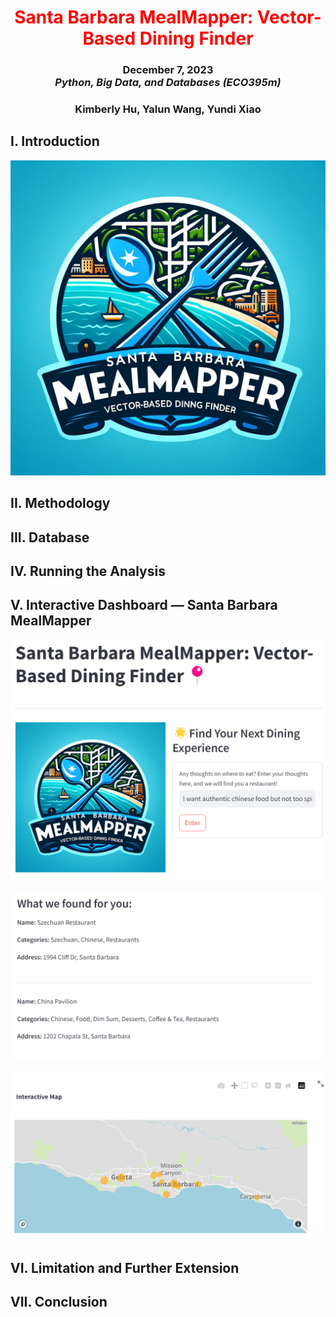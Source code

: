 <h1 align="center" id="heading"> <span style="color:red"> Santa Barbara MealMapper: Vector-Based Dining Finder </span> </h1>
<h3 align="center" id="heading">  December 7, 2023 <br> 
<em> Python, Big Data, and Databases (ECO395m)  </em> <br> <h3>
<h3 align="center" id="heading"> Kimberly Hu, Yalun Wang, Yundi Xiao </h3>

## I. Introduction 
 <p align="center"> 
 	<img src="https://github.com/kimberly-hu/eco395m-final-project/blob/main/artifacts/dallelogo.png"width="600" />
 </p>

## II. Methodology 


## III. Database 


## IV. Running the Analysis 


## V. Interactive Dashboard — Santa Barbara MealMapper
 <p align="center"> 
 	<img src="https://github.com/kimberly-hu/eco395m-final-project/blob/main/artifacts/final1.png"width=600" />
 </p>

 <p align="center"> 
 	<img src="https://github.com/kimberly-hu/eco395m-final-project/blob/main/artifacts/final2.png"width=600" />
 </p>

  <p align="center"> 
 	<img src="https://github.com/kimberly-hu/eco395m-final-project/blob/main/artifacts/final3.png"width=600" />
 </p>
 
 
## VI. Limitation and Further Extension


## VII. Conclusion 

